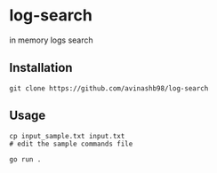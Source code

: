# log-search
in memory logs search

## Installation
```shell
git clone https://github.com/avinashb98/log-search
```

## Usage
```shell
cp input_sample.txt input.txt
# edit the sample commands file

go run .
```